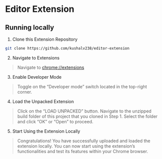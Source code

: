 # Editor Extension

## Running locally

1. Clone this Extension Repository
```bash
git clone https://github.com/kushalv238/editor-extension
```

2. Navigate to Extensions

> Navigate to [chrome://extensions](chrome://extensions)

3. Enable Developer Mode
> Toggle on the “Developer mode” switch located in the top-right corner.

4. Load the Unpacked Extension

> Click on the “LOAD UNPACKED” button. Navigate to the unzipped build folder of this project that you cloned in Step 1. Select the folder and click “OK” or “Open” to proceed.

5. Start Using the Extension Locally
> Congratulations! You have successfully uploaded and loaded the extension locally. You can now start using the extension’s functionalities and test its features within your Chrome browser.
